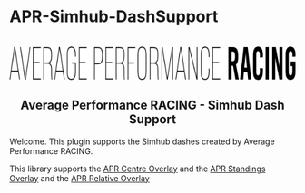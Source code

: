 # APR-Simhub-DashSupport
<br />
<div align="center">
<picture>
  <source srcset="images/APR-Text-logo-white-no-background.png" media="(prefers-color-scheme: dark)">
  <img src="images/APR-Text-logo-black-no-background.png">
</picture>
  </a>

  <h2 align="center">
  Average Performance RACING - Simhub Dash Support</h2>
</div>

Welcome. This plugin supports the Simhub dashes created by Average Performance RACING.

This library supports the [APR Centre Overlay](https://github.com/teknologika/APR-Centre-Overlay) and the [APR Standings Overlay](https://github.com/teknologika/APR-Standings) and the [APR Relative Overlay](https://github.com/teknologika/APR-Relative)
